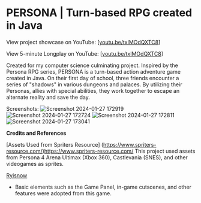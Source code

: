 # PERSONA | Turn-based RPG created in Java

View project showcase on YouTube:
[[youtu.be/txIMOdQXTC8](https://youtu.be/xkj3Pd5oxoQ?si=OxKgb5TambtqtXLu)]


View 5-minute Longplay on YouTube:
[[youtu.be/txIMOdQXTC8](https://www.youtube.com/watch?v=txIMOdQXTC8)]



Created for my computer science culminating project. 
Inspired by the Persona RPG series, PERSONA is a turn-based action adventure game created in Java. 
On their first day of school, three friends encounter a series of "shadows" in various dungeons and palaces. By utilizing their Personas, allies with special abilities, they
work together to escape an alternate reality and save the day.


Screenshots:
![Screenshot 2024-01-27 172919](https://github.com/sannjaykarthikeyan/PERSONA/assets/71292161/ba76109b-44aa-4d4a-ae9a-abd980b46163)
![Screenshot 2024-01-27 172724](https://github.com/sannjaykarthikeyan/PERSONA/assets/71292161/f7b0ad89-ad6b-443a-b355-a8d70ee939bc)
![Screenshot 2024-01-27 172811](https://github.com/sannjaykarthikeyan/PERSONA/assets/71292161/be77006e-ca28-42e6-ace6-5b50d38dea99)
![Screenshot 2024-01-27 173041](https://github.com/sannjaykarthikeyan/PERSONA/assets/71292161/fc4db601-5acf-4c74-896a-d8a1072b4677)


**Credits and References**

[Assets Used from Spriters Resource] (https://www.spriters-resource.com/)https://www.spriters-resource.com/
This project used assets from Persona 4 Arena Ultimax (Xbox 360), Castlevania (SNES), and other videogames as sprites.



[Ryisnow](https://youtu.be/om59cwR7psI?si=lrf2JFh6r7LKbNgJ) 
- Basic elements such as the Game Panel, in-game cutscenes, and other features were adopted from this game.

